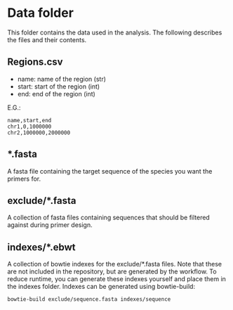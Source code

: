 # Data folder

This folder contains the data used in the analysis. The following describes the files and their contents.

## Regions.csv

- name: name of the region (str)
- start: start of the region (int)
- end: end of the region (int)

E.G.:

```csv
name,start,end
chr1,0,1000000
chr2,1000000,2000000
```

## *.fasta

A fasta file containing the target sequence of the species you want the primers for.

## exclude/*.fasta

A collection of fasta files containing sequences that should be filtered against during primer design.

## indexes/*.ebwt

A collection of bowtie indexes for the exclude/*.fasta files. Note that these are not included in the repository, but are generated by the workflow.
To reduce runtime, you can generate these indexes yourself and place them in the indexes folder. Indexes can be generated using bowtie-build:

```bash
bowtie-build exclude/sequence.fasta indexes/sequence
```
